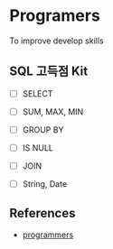 # Programers

To improve develop skills

## SQL 고득점 Kit

- [ ] SELECT
- [ ] SUM, MAX, MIN
- [ ] GROUP BY
- [ ] IS NULL
- [ ] JOIN
- [ ] String, Date


## References
- [programmers](https://programmers.co.kr)
